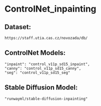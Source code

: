 # ControlNet_inpainting

## Dataset: 
```
https://staff.utia.cas.cz/novozada/db/
```

## ControlNet Models:
```
"inpaint": "control_v11p_sd15_inpaint",
"canny": "control_v11p_sd15_canny",
"seg": "control_v11p_sd15_seg"
```

## Stable Diffusion Model:
```
"runwayml/stable-diffusion-inpainting"
```
